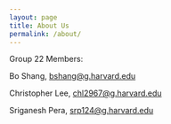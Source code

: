 ```yaml
---
layout: page
title: About Us
permalink: /about/
---
```

Group 22 Members:

Bo Shang, bshang@g.harvard.edu

Christopher Lee, chl2967@g.harvard.edu

Sriganesh Pera, srp124@g.harvard.edu
